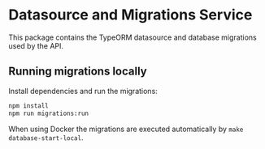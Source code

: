 # Datasource and Migrations Service

This package contains the TypeORM datasource and database migrations used by the API.

## Running migrations locally

Install dependencies and run the migrations:

```bash
npm install
npm run migrations:run
```

When using Docker the migrations are executed automatically by `make database-start-local`.
